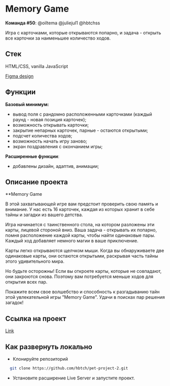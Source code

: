 # Memory Game

**Команда #50**: @oiltema @juliejul1 @hbtchss

Игра с карточками, которые открываются попарно, и задача - открыть все карточки за наименьшее количество ходов.

## Стек

HTML/CSS, vanilla JavaScript

[Figma design](https://www.figma.com/file/lbUXJ70PFqlmJ0EdTWQimJ/Untitled?type=design&node-id=0%3A1&mode=design&t=BRY7xBpHY8kkyuf0-1)

## Функции

**Базовый минимум:**

- вывод поля с рандомно расположенными карточками (каждый раунд - новая позиция карточек);
- возможность открывать карточки;
- закрытие непарных карточек, парные - остаются открытыми;
- подсчет количества ходов;
- возможность начать игру заново;
- экран поздравления с окончанием игры;

**Расширенные функции**:

- добавлены дизайн, адаптив, анимации;

## Описание проекта

**Memory Game

В этой захватывающей игре вам предстоит проверить свою память и внимание. У нас есть 16  карточек, каждая из которых хранит в себе тайны и загадки из вашего детства.

Игра начинается с таинственного стола, на котором разложены эти карты, лицевой стороной вниз. Ваша задача - открывать их попарно, помня расположение каждой карты, чтобы найти одинаковые пары. Каждый ход добавляет немного магии в ваше приключение.

Карты легко открываются щелчком мыши. Когда вы обнаруживаете две одинаковые карты, они остаются открытыми, раскрывая часть тайны этого удивительного мира.

Но будьте осторожны! Если вы откроете карты, которые не совпадают, они закроются снова. Поэтому вам потребуется меньше ходов для открытия всех пар.

Покажите всем свое волшебство и способность к разгадыванию тайн этой увлекательной игры "Memory Game". Удачи в поисках пар решения загадок!

## Ссылка на проект

[Link](https://www.google.com/)

## Как развернуть локально

- Клонируйте репозиторий

```bash
  git clone https://github.com/hbtch/pet-project-2.git
```

- Установите расширение Live Server и запустите проект.
